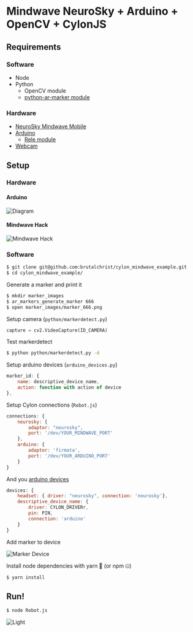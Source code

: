 # Mindwave NeuroSky + Arduino + OpenCV + CylonJS 

## Requirements

### Software

* Node
* Python
  * OpenCV module
  * [python-ar-marker module](https://github.com/DebVortex/python-ar-markers/)

### Hardware

* [NeuroSky Mindwave Mobile](https://www.amazon.com/NeuroSky-MindWave-Mobile-BrainWave-Starter/dp/B00B8BF4EM/ref=sr_1_1?ie=UTF8&qid=1490126253&sr=8-1&keywords=neurosky+mindwave+mobile)
* [Arduino](https://store.arduino.cc/product/A000066)
  * [Rele module](http://www.ebay.com/itm/5V-2-Two-Channel-Relay-Module-With-optocoupler-for-Arduino-PIC-ARM-DSP-AVR-/140764956257?hash=item20c63ec661:g:OQMAAOSwZQRYfeVT)
* [Webcam](https://www.amazon.com/s/ref=nb_sb_noss_2?url=search-alias%3Daps&field-keywords=webcam)

## Setup

### Hardware

#### Arduino

![Diagram](http://1.bp.blogspot.com/-9bfhA-cVqGU/UPVxJZKwN5I/AAAAAAAACss/2NbbH16as7M/s1600/relee_arduino.jpg)

#### Mindwave Hack

![Mindwave Hack](http://i.imgur.com/pO5DhCT.jpg)

### Software

```bash
$ git clone git@github.com:brutalchrist/cylon_mindwave_example.git
$ cd cylon_mindwave_example/
```

Generate a marker and print it

```bash
$ mkdir marker_images
$ ar_markers_generate_marker 666
$ open marker_images/marker_666.png
```

Setup camera (`python/markerdetect.py`)

```python
capture = cv2.VideoCapture(ID_CAMERA)
```

Test markerdetect

```bash
$ python python/markerdetect.py -d
```

Setup arduino devices (`arduino_devices.py`)

```javascript
marker_id: {
	name: descriptive_device_name,
	action: function with action of device
},
```

Setup Cylon connections (`Robot.js`)

```javascript
connections: {
	neurosky: {
		adaptor: "neurosky",
		port: '/dev/YOUR_MINDWAVE_PORT' 
	},
	arduino: {
		adaptor: 'firmata',
		port: '/dev/YOUR_ARDUINO_PORT' 
	}
}
```

And you [arduino devices](https://cylonjs.com/documentation/platforms/arduino/)

```javascript
devices: {
	headset: { driver: "neurosky", connection: 'neurosky'},
	descriptive_device_name: {
		driver: CYLON_DRIVERr,
		pin: PIN,
		connection: 'arduino'
	}
}
```

Add marker to device

![Marker Device](http://i.imgur.com/PcGcEAH.jpg)

Install node dependencies with yarn 🎉 (or npm 🤐)

```bash
$ yarn install 
```

## Run!

```bash
$ node Robot.js
```

![Light](https://media.giphy.com/media/l1KVbVolyj8ptkn0k/giphy.gif)
